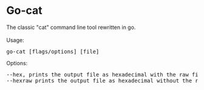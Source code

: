 # Go-cat
The classic "cat" command line tool rewritten in go.<br><br>
Usage:
<pre>
go-cat [flags/options] [file]
</pre>
Options:
<pre>
--hex, prints the output file as hexadecimal with the raw file data on the side
--hexraw prints the output file as hexadecimal without the raw data
</pre>
